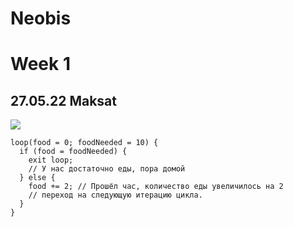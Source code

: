 # Neobis
 <h1>Week 1 </h1>  <h2>27.05.22  Maksat </h2>

![](https://i.pinimg.com/originals/8c/49/c4/8c49c437f3e5d0803820b3d71909b21b.png)
```
loop(food = 0; foodNeeded = 10) {
  if (food = foodNeeded) {
    exit loop;
    // У нас достаточно еды, пора домой
  } else {
    food += 2; // Прошёл час, количество еды увеличилось на 2
    // переход на следующую итерацию цикла.
  }
}
```
